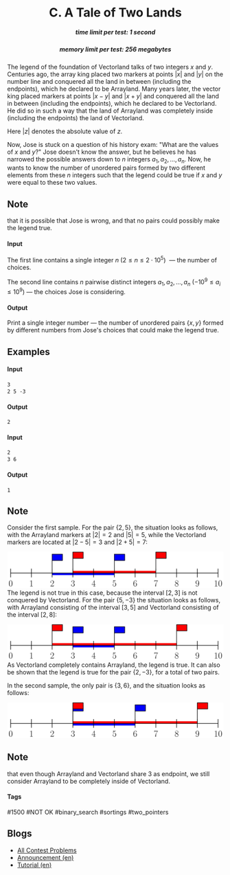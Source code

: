 <h1 style='text-align: center;'> C. A Tale of Two Lands</h1>

<h5 style='text-align: center;'>time limit per test: 1 second</h5>
<h5 style='text-align: center;'>memory limit per test: 256 megabytes</h5>

The legend of the foundation of Vectorland talks of two integers $x$ and $y$. Centuries ago, the array king placed two markers at points $|x|$ and $|y|$ on the number line and conquered all the land in between (including the endpoints), which he declared to be Arrayland. Many years later, the vector king placed markers at points $|x - y|$ and $|x + y|$ and conquered all the land in between (including the endpoints), which he declared to be Vectorland. He did so in such a way that the land of Arrayland was completely inside (including the endpoints) the land of Vectorland.

Here $|z|$ denotes the absolute value of $z$.

Now, Jose is stuck on a question of his history exam: "What are the values of $x$ and $y$?" Jose doesn't know the answer, but he believes he has narrowed the possible answers down to $n$ integers $a_1, a_2, \dots, a_n$. Now, he wants to know the number of unordered pairs formed by two different elements from these $n$ integers such that the legend could be true if $x$ and $y$ were equal to these two values. 
## Note

 that it is possible that Jose is wrong, and that no pairs could possibly make the legend true.

#### Input

The first line contains a single integer $n$ ($2 \le n \le 2 \cdot 10^5$)  — the number of choices.

The second line contains $n$ pairwise distinct integers $a_1, a_2, \dots, a_n$ ($-10^9 \le a_i \le 10^9$) — the choices Jose is considering.

#### Output

Print a single integer number — the number of unordered pairs $\{x, y\}$ formed by different numbers from Jose's choices that could make the legend true.

## Examples

#### Input


```text
3
2 5 -3
```
#### Output


```text
2
```
#### Input


```text
2
3 6
```
#### Output


```text
1
```
## Note

Consider the first sample. For the pair $\{2, 5\}$, the situation looks as follows, with the Arrayland markers at $|2| = 2$ and $|5| = 5$, while the Vectorland markers are located at $|2 - 5| = 3$ and $|2 + 5| = 7$:

 ![](images/b58a4d7c2cc32107ecfbaf7181ed783f21d751c2.png) The legend is not true in this case, because the interval $[2, 3]$ is not conquered by Vectorland. For the pair $\{5, -3\}$ the situation looks as follows, with Arrayland consisting of the interval $[3, 5]$ and Vectorland consisting of the interval $[2, 8]$:

 ![](images/f7988e7601241c67710cb88d6141914b40505f8e.png) As Vectorland completely contains Arrayland, the legend is true. It can also be shown that the legend is true for the pair $\{2, -3\}$, for a total of two pairs.

In the second sample, the only pair is $\{3, 6\}$, and the situation looks as follows:

 ![](images/953449cc2ca4c7080df35397935226dd9842ff33.png) 
## Note

 that even though Arrayland and Vectorland share $3$ as endpoint, we still consider Arrayland to be completely inside of Vectorland.



#### Tags 

#1500 #NOT OK #binary_search #sortings #two_pointers 

## Blogs
- [All Contest Problems](../Codeforces_Round_561_(Div._2).md)
- [Announcement (en)](../blogs/Announcement_(en).md)
- [Tutorial (en)](../blogs/Tutorial_(en).md)
